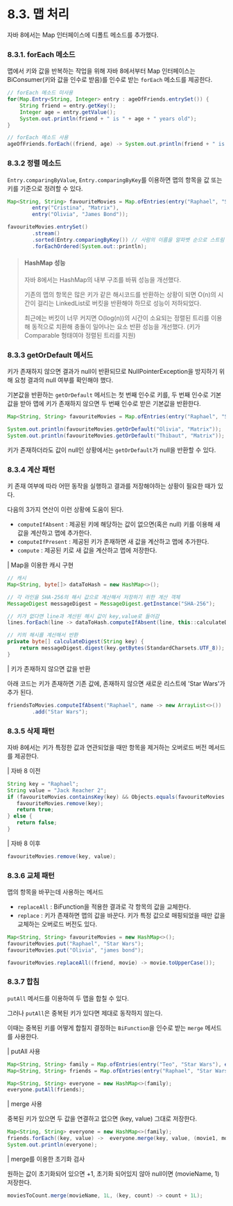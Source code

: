 # 8.3. 맵 처리

자바 8에서는 Map 인터페이스에 디폴트 메소드를 추가했다.

### 8.3.1. forEach 메소드

맵에서 키와 값을 반복하는 작업을 위해 자바 8에서부터 Map 인터페이스는 BiConsumer(키와 값을 인수로 받음)를 인수로 받는 `forEach` 메소드를 제공한다.

```java
// forEach 메소드 미사용
for(Map.Entry<String, Integer> entry : ageOfFriends.entrySet()) {
    String friend = entry.getKey();
    Integer age = entry.getValue();
    System.out.println(friend + " is " + age + " years old");
}

// forEach 메소드 사용
ageOfFriends.forEach((friend, age) -> System.out.println(friend + " is " + age + " years old"));
```

### 8.3.2 정렬 메소드

`Entry.comparingByValue`, `Entry.comparingByKey`를 이용하면 맵의 항목을 값 또는 키를 기준으로 정려할 수 있다.

```java
Map<String, String> favouriteMovies = Map.ofEntries(entry("Raphael", "Star Wars"),
        entry("Cristina", "Matrix"),
        entry("Olivia", "James Bond"));

favouriteMovies.entrySet()
        .stream()
        .sorted(Entry.comparingByKey()) // 사람의 이름을 알파벳 순으로 스트림 요소 처리
        .forEachOrdered(System.out::println);
```

> #### HashMap 성능
> 자바 8에서는 HashMap의 내부 구조를 바꿔 성능을 개선했다. 
> 
> 기존의 맵의 항목은 많은 키가 같은 해시코드를 반환하는 상황이 되면 O(n)의 시간이 걸리는 LinkedList로 버킷을 반환해야 하므로 성능이 저하되었다.
> 
> 최근에는 버킷이 너무 커지면 O(log(n))의 시간이 소요되는 정렬된 트리를 이용해 동적으로 치환해 충돌이 일어나는 요소 반환 성능을 개선했다. (키가 Comparable 형태여야 정렬된 트리를 지원)

### 8.3.3 getOrDefault 메서드

키가 존재하지 않으면 결과가 null이 반환되므로 NullPointerException을 방지하기 위해 요청 결과의 null 여부를 확인해야 했다.

기본값을 반환하는 `getOrDefault` 메서드는 첫 번째 인수로 키를, 두 번째 인수로 기본값을 받아 맵에 키가 존재하지 않으면 두 번째 인수로 받은 기본값을 반환한다.

```java
Map<String, String> favouriteMovies = Map.ofEntries(entry("Raphael", "Star Wars"), entry("Olivia", "James Bond"));

System.out.println(favouriteMovies.getOrDefault("Olivia", "Matrix"));   // James Bond 출력
System.out.println(favouriteMovies.getOrDefault("Thibaut", "Matrix"));  // Matrix 출력
```

키가 존재하더라도 값이 null인 상황에서는 `getOrDefault`가 null을 반환할 수 있다.

### 8.3.4 계산 패턴

키 존재 여부에 따라 어떤 동작을 실행하고 결과를 저장해야하는 상황이 필요한 때가 있다.

다음의 3가지 연산이 이런 상황에 도움이 된다.

- `computeIfAbsent` : 제공된 키에 해당하는 값이 없으면(혹은 null) 키를 이용해 새 값을 계산하고 맵에 추가한다.
- `computeIfPresent` : 제공된 키가 존재하면 새 값을 계산하고 맵에 추가한다.
- `compute` : 제공된 키로 새 값을 계산하고 맵에 저장한다.

| Map을 이용한 캐시 구현

```java
// 캐시
Map<String, byte[]> dataToHash = new HashMap<>();

// 각 라인을 SHA-256의 해시 값으로 계산해서 저장하기 위한 계산 객체
MessageDigest messageDigest = MessageDigest.getInstance("SHA-256");

// 키가 없다면 line과 계산된 해시 값이 key,value로 들어감
lines.forEach(line -> dataToHash.computeIfAbsent(line, this::calculateDigest));

// 키의 해시를 계산해서 반환
private byte[] calculateDigest(String key) {
    return messageDigest.digest(key.getBytes(StandardCharsets.UTF_8));
}
```

| 키가 존재하지 않으면 값을 반환

아래 코드는 키가 존재하면 기존 값에, 존재하지 않으면 새로운 리스트에 'Star Wars'가 추가 된다.

```java
friendsToMovies.computeIfAbsent("Raphael", name -> new ArrayList<>())
        .add("Star Wars");
```

### 8.3.5 삭제 패턴

자바 8에서는 키가 특정한 값과 연관되었을 때만 항목을 제거하는 오버로드 버전 메서드를 제공한다.

| 자바 8 이전

```java
String key = "Raphael";
String value = "Jack Reacher 2";
if (favouriteMovies.containsKey(key) && Objects.equals(favouriteMovies.get(key), value)) {
   favouriteMovies.remove(key);
   return true;
} else {
   return false;
}
```

| 자바 8 이후

```java
favouriteMovies.remove(key, value);
```

### 8.3.6 교체 패턴

맵의 항목을 바꾸는데 사용하는 메서드

- `replaceAll` : BiFunction을 적용한 결과로 각 항목의 값을 교체한다.
- `replace` : 키가 존재하면 맵의 값을 바꾼다. 키가 특정 값으로 매핑되었을 때만 값을 교체하는 오버로드 버전도 있다.

```java
Map<String, String> favouriteMovies = new HashMap<>();
favouriteMovies.put("Raphael", "Star Wars"); 
favouriteMovies.put("Olivia", "james bond"); 

favouriteMovies.replaceAll((friend, movie) -> movie.toUpperCase()); 
```

### 8.3.7 합침

`putAll` 메서드를 이용하여 두 맵을 합칠 수 있다.

그러나 `putAll`은 중복된 키가 있다면 제대로 동작하지 않는다.

이때는 중복된 키를 어떻게 합칠지 결정하는 `BiFunction`을 인수로 받는 `merge` 메서드를 사용한다.

| putAll 사용

```java
Map<String, String> family = Map.ofEntries(entry("Teo", "Star Wars"), entry("Cristina", "James Bond"));
Map<String, String> friends = Map.ofEntries(entry("Raphael", "Star Wars"));

Map<String, String> everyone = new HashMap<>(family);
everyone.putAll(friends);
```

| merge 사용

중복된 키가 있으면 두 값을 연결하고 없으면 (key, value) 그대로 저장한다.

```java
Map<String, String> everyone = new HashMap<>(family);
friends.forEach((key, value) ->  everyone.merge(key, value, (movie1, movie2) -> movie1 + " & " + movie2));
System.out.println(everyone);
```

| merge를 이용한 초기화 검사

원하는 값이 초기화되어 있으면 +1, 초기화 되어있지 않아 null이면 (movieName, 1) 저장한다.

```java
moviesToCount.merge(movieName, 1L, (key, count) -> count + 1L);
```